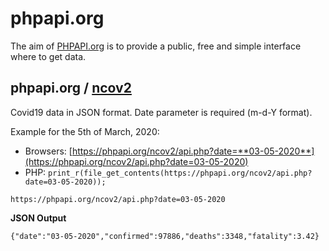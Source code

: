 # phpapi.org

The aim of [PHPAPI.org](https://phpapi.org) is to provide a public, free and simple interface where to get data.

## phpapi.org / [ncov2](https://phpapi.org/ncov2/)

Covid19 data in JSON format. Date parameter is required (m-d-Y format).

Example for the 5th of March, 2020:

- Browsers: [https://phpapi.org/ncov2/api.php?date=**03-05-2020**](https://phpapi.org/ncov2/api.php?date=03-05-2020)
- PHP: `print_r(file_get_contents(https://phpapi.org/ncov2/api.php?date=03-05-2020));`

```
https://phpapi.org/ncov2/api.php?date=03-05-2020
```

**JSON Output**
```
{"date":"03-05-2020","confirmed":97886,"deaths":3348,"fatality":3.42}
```
